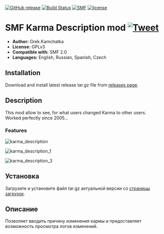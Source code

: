 [![GitHub release](https://img.shields.io/github/release/realdigger/SMF-Karma-Description.svg)](https://github.com/realdigger/SMF-Karma-Description/releases)
[![Build Status](https://travis-ci.org/realdigger/SMF-Karma-Description.svg?branch=master)](https://travis-ci.org/realdigger/SMF-Karma-Description)
[![SMF](http://img.shields.io/badge/SMF-2.0-blue.svg?style==flat)](https://simplemachines.org)
[![license](https://img.shields.io/github/license/realdigger/SMF-Karma-Description.svg)](https://github.com/realdigger/SMF-Karma-Description/blob/master/LICENSE.txt)
# SMF Karma Description mod [![Tweet](https://img.shields.io/twitter/url/http/shields.io.svg?style=social)](https://twitter.com/intent/tweet?text=SMF%20Karma%20Description.%20This%20mod%20allow%20to%20see,%20for%20what%20users%20changed%20Karma%20to%20other%20users.&url=https://github.com/realdigger/SMF-Karma-Description&hashtags=smf,smf_karma_description_mod)
* **Author:** Grek.Kamchatka
* **License:** GPLv3
* **Compatible with:** SMF 2.0
* **Languages:** English, Russian, Spanish, Czech

## Installation  
Download and install latest release tar.gz file from [releases page](https://github.com/realdigger/SMF-Karma-Description/releases).

## Description
This mod allow to see, for what users changed Karma to other users.  
Worked perfectly since 2005...

### Features
![karma_description](https://user-images.githubusercontent.com/1187218/33131436-f883495e-cfaf-11e7-8ae1-66cc84a30bbb.jpg)

![karma_description_1](https://user-images.githubusercontent.com/1187218/33131437-f8a9d2e0-cfaf-11e7-8679-9d1230ea846f.jpg)

![karma_description_3](https://user-images.githubusercontent.com/1187218/33131438-f8ce4558-cfaf-11e7-8c60-7e8ba357465a.jpg)
## Установка    
Загрузите и установите файл tar.gz актуальной версии со [страницы загрузок](https://github.com/realdigger/SMF-Karma-Description/releases).

## Описание
Позволяет вводить причину изменения кармы и предоставляет возможность просмотра логов изменений.

